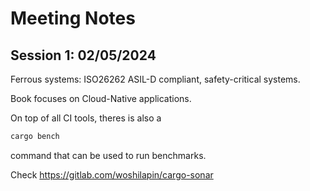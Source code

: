 # Meeting Notes

## Session 1: 02/05/2024

Ferrous systems: ISO26262 ASIL-D compliant, safety-critical systems.

Book focuses on Cloud-Native applications.

On top of all CI tools, theres is also a

```bash
cargo bench
```

command that can be used to run benchmarks.

Check https://gitlab.com/woshilapin/cargo-sonar
